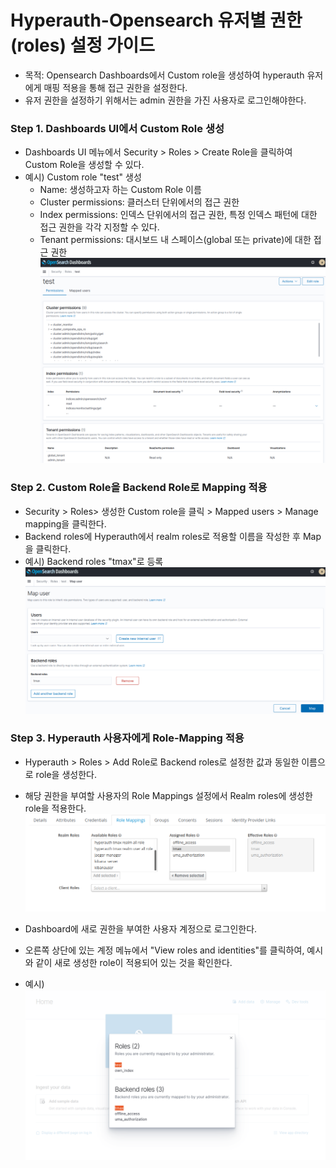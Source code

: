 # Hyperauth-Opensearch 유저별 권한(roles) 설정 가이드
* 목적: Opensearch Dashboards에서 Custom role을 생성하여 hyperauth 유저에게 매핑 적용을 통해 접근 권한을 설정한다.
* 유저 권한을 설정하기 위해서는 admin 권한을 가진 사용자로 로그인해야한다.
  
### Step 1. Dashboards UI에서 Custom Role 생성
* Dashboards UI 메뉴에서 Security > Roles > Create Role을 클릭하여 Custom Role을 생성할 수 있다.
* 예시) Custom role "test" 생성
   * Name: 생성하고자 하는 Custom Role 이름
   * Cluster permissions: 클러스터 단위에서의 접근 권한
   * Index permissions: 인덱스 단위에서의 접근 권한, 특정 인덱스 패턴에 대한 접근 권한을 각각 지정할 수 있다.
   * Tenant permissions: 대시보드 내 스페이스(global 또는 private)에 대한 접근 권한
![image](figure/create-role.png)

### Step 2. Custom Role을 Backend Role로 Mapping 적용
* Security > Roles> 생성한 Custom role을 클릭 > Mapped users > Manage mapping을 클릭한다.
* Backend roles에 Hyperauth에서 realm roles로 적용할 이름을 작성한 후 Map을 클릭한다.
* 예시) Backend roles "tmax"로 등록
![image](figure/role-mapping.png)


### Step 3. Hyperauth 사용자에게 Role-Mapping 적용
* Hyperauth > Roles > Add Role로 Backend roles로 설정한 값과 동일한 이름으로 role을 생성한다.
* 해당 권한을 부여할 사용자의 Role Mappings 설정에서 Realm roles에 생성한 role을 적용한다.
![image](figure/user-mapping.png)

* Dashboard에 새로 권한을 부여한 사용자 계정으로 로그인한다.
* 오른쪽 상단에 있는 계정 메뉴에서 "View roles and identities"를 클릭하여, 예시와 같이 새로 생성한 role이 적용되어 있는 것을 확인한다.
* 예시)
![image](figure/check-roles.png)
